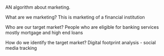 # 

AN algorithm about marketing.

What are we marketing?
This is marketing of a financial institution 

Who are our target market?
People who are eligible for banking services mostly mortgage and high end loans

How do we identify the target market?
Digital footprint analysis - social media tracking
